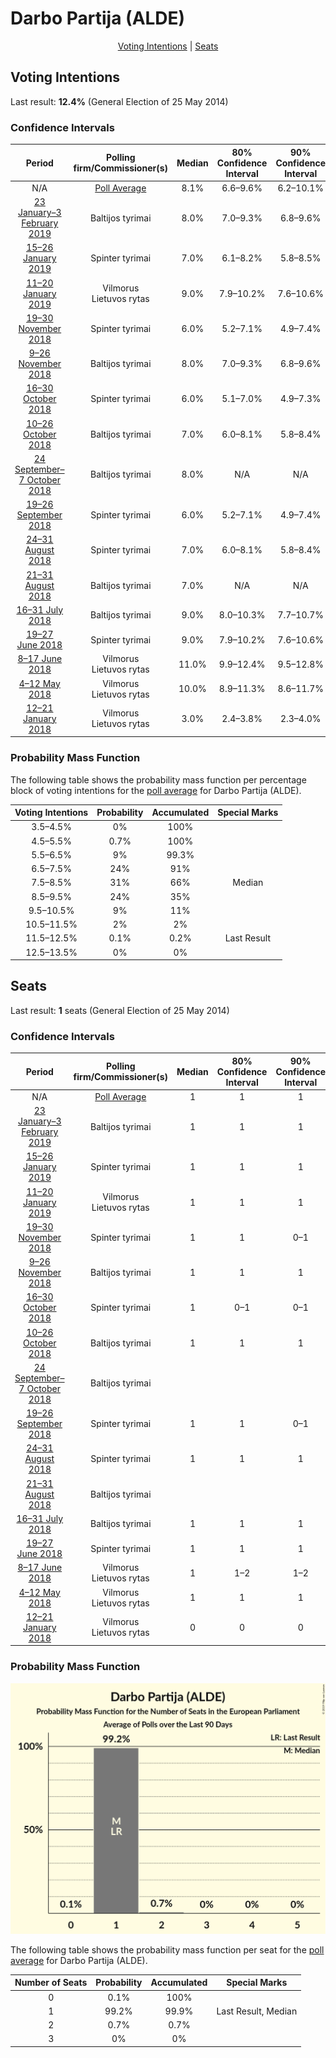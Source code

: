 # Darbo Partija (ALDE)

<p align="center"><a href="#voting-intentions">Voting Intentions</a> | <a href="#seats">Seats</a></p>

## Voting Intentions

Last result: **12.4%** (General Election of 25 May 2014)

### Confidence Intervals

| Period     | Polling firm/Commissioner(s) | Median | 80% Confidence Interval | 90% Confidence Interval | 95% Confidence Interval | 99% Confidence Interval |
|:----------:|:----------------:|:-----------:|:-----------------------:|:-----------------------:|:-----------------------:|:-----------------------:|
| N/A | [Poll Average](average.html) | 8.1% | 6.6–9.6% | 6.2–10.1% | 6.0–10.4% | 5.5–11.1% |
| [23 January–3 February 2019](2019-02-03-Baltijostyrimai.html) | Baltijos tyrimai | 8.0% | 7.0–9.3% | 6.8–9.6% | 6.5–9.9% | 6.1–10.5% |
| [15–26 January 2019](2019-01-26-Spintertyrimai.html) | Spinter tyrimai | 7.0% | 6.1–8.2% | 5.8–8.5% | 5.6–8.8% | 5.2–9.3% |
| [11–20 January 2019](2019-01-20-Vilmorus.html) | Vilmorus <br> Lietuvos rytas | 9.0% | 7.9–10.2% | 7.6–10.6% | 7.4–10.9% | 6.9–11.5% |
| [19–30 November 2018](2018-11-30-Spintertyrimai.html) | Spinter tyrimai | 6.0% | 5.2–7.1% | 4.9–7.4% | 4.7–7.7% | 4.3–8.2% |
| [9–26 November 2018](2018-11-26-Baltijostyrimai.html) | Baltijos tyrimai | 8.0% | 7.0–9.3% | 6.8–9.6% | 6.5–9.9% | 6.1–10.5% |
| [16–30 October 2018](2018-10-30-Spintertyrimai.html) | Spinter tyrimai | 6.0% | 5.1–7.0% | 4.9–7.3% | 4.7–7.6% | 4.3–8.2% |
| [10–26 October 2018](2018-10-26-Baltijostyrimai.html) | Baltijos tyrimai | 7.0% | 6.0–8.1% | 5.8–8.4% | 5.5–8.7% | 5.1–9.3% |
| [24 September–7 October 2018](2018-10-07-Baltijostyrimai.html) | Baltijos tyrimai | 8.0% | N/A | N/A | N/A | N/A |
| [19–26 September 2018](2018-09-26-Spintertyrimai.html) | Spinter tyrimai | 6.0% | 5.2–7.1% | 4.9–7.4% | 4.7–7.7% | 4.3–8.2% |
| [24–31 August 2018](2018-08-31-Spintertyrimai.html) | Spinter tyrimai | 7.0% | 6.0–8.1% | 5.8–8.4% | 5.5–8.7% | 5.1–9.3% |
| [21–31 August 2018](2018-08-31-Baltijostyrimai.html) | Baltijos tyrimai | 7.0% | N/A | N/A | N/A | N/A |
| [16–31 July 2018](2018-07-31-Baltijostyrimai.html) | Baltijos tyrimai | 9.0% | 8.0–10.3% | 7.7–10.7% | 7.4–11.0% | 6.9–11.6% |
| [19–27 June 2018](2018-06-27-Spintertyrimai.html) | Spinter tyrimai | 9.0% | 7.9–10.2% | 7.6–10.6% | 7.3–10.9% | 6.9–11.5% |
| [8–17 June 2018](2018-06-17-Vilmorus.html) | Vilmorus <br> Lietuvos rytas | 11.0% | 9.9–12.4% | 9.5–12.8% | 9.3–13.1% | 8.7–13.8% |
| [4–12 May 2018](2018-05-12-Vilmorus.html) | Vilmorus <br> Lietuvos rytas | 10.0% | 8.9–11.3% | 8.6–11.7% | 8.3–12.0% | 7.8–12.6% |
| [12–21 January 2018](2018-01-21-Vilmorus.html) | Vilmorus <br> Lietuvos rytas | 3.0% | 2.4–3.8% | 2.3–4.0% | 2.1–4.2% | 1.9–4.6% |

### Probability Mass Function

The following table shows the probability mass function per percentage block of voting intentions for the [poll average](average.html) for Darbo Partija (ALDE).

| Voting Intentions | Probability | Accumulated | Special Marks |
|:-----------------:|:-----------:|:-----------:|:-------------:|
| 3.5–4.5% | 0% | 100% |  |
| 4.5–5.5% | 0.7% | 100% |  |
| 5.5–6.5% | 9% | 99.3% |  |
| 6.5–7.5% | 24% | 91% |  |
| 7.5–8.5% | 31% | 66% | Median |
| 8.5–9.5% | 24% | 35% |  |
| 9.5–10.5% | 9% | 11% |  |
| 10.5–11.5% | 2% | 2% |  |
| 11.5–12.5% | 0.1% | 0.2% | Last Result |
| 12.5–13.5% | 0% | 0% |  |


## Seats

Last result: **1** seats (General Election of 25 May 2014)

### Confidence Intervals

| Period     | Polling firm/Commissioner(s) | Median | 80% Confidence Interval | 90% Confidence Interval | 95% Confidence Interval | 99% Confidence Interval |
|:----------:|:----------------:|:------:|:-----------------------:|:-----------------------:|:-----------------------:|:-----------------------:|
| N/A | [Poll Average](average.html) | 1 | 1 | 1 | 1 | 1–2 |
| [23 January–3 February 2019](2019-02-03-Baltijostyrimai.html) | Baltijos tyrimai | 1 | 1 | 1 | 1 | 1 |
| [15–26 January 2019](2019-01-26-Spintertyrimai.html) | Spinter tyrimai | 1 | 1 | 1 | 1 | 1 |
| [11–20 January 2019](2019-01-20-Vilmorus.html) | Vilmorus <br> Lietuvos rytas | 1 | 1 | 1 | 1 | 1–2 |
| [19–30 November 2018](2018-11-30-Spintertyrimai.html) | Spinter tyrimai | 1 | 1 | 0–1 | 0–1 | 0–1 |
| [9–26 November 2018](2018-11-26-Baltijostyrimai.html) | Baltijos tyrimai | 1 | 1 | 1 | 1 | 1 |
| [16–30 October 2018](2018-10-30-Spintertyrimai.html) | Spinter tyrimai | 1 | 0–1 | 0–1 | 0–1 | 0–1 |
| [10–26 October 2018](2018-10-26-Baltijostyrimai.html) | Baltijos tyrimai | 1 | 1 | 1 | 1 | 0–1 |
| [24 September–7 October 2018](2018-10-07-Baltijostyrimai.html) | Baltijos tyrimai |  |  |  |  |  |
| [19–26 September 2018](2018-09-26-Spintertyrimai.html) | Spinter tyrimai | 1 | 1 | 0–1 | 0–1 | 0–1 |
| [24–31 August 2018](2018-08-31-Spintertyrimai.html) | Spinter tyrimai | 1 | 1 | 1 | 1 | 0–1 |
| [21–31 August 2018](2018-08-31-Baltijostyrimai.html) | Baltijos tyrimai |  |  |  |  |  |
| [16–31 July 2018](2018-07-31-Baltijostyrimai.html) | Baltijos tyrimai | 1 | 1 | 1 | 1 | 1 |
| [19–27 June 2018](2018-06-27-Spintertyrimai.html) | Spinter tyrimai | 1 | 1 | 1 | 1 | 1 |
| [8–17 June 2018](2018-06-17-Vilmorus.html) | Vilmorus <br> Lietuvos rytas | 1 | 1–2 | 1–2 | 1–2 | 1–2 |
| [4–12 May 2018](2018-05-12-Vilmorus.html) | Vilmorus <br> Lietuvos rytas | 1 | 1 | 1 | 1 | 1 |
| [12–21 January 2018](2018-01-21-Vilmorus.html) | Vilmorus <br> Lietuvos rytas | 0 | 0 | 0 | 0 | 0 |

### Probability Mass Function

![Graph with seats probability mass function not yet produced](average-seats-pmf-darbopartijaalde.png "Seats Probability Mass Function")

The following table shows the probability mass function per seat for the [poll average](average.html) for Darbo Partija (ALDE).

| Number of Seats | Probability | Accumulated | Special Marks |
|:---------------:|:-----------:|:-----------:|:-------------:|
| 0 | 0.1% | 100% |  |
| 1 | 99.2% | 99.9% | Last Result, Median |
| 2 | 0.7% | 0.7% |  |
| 3 | 0% | 0% |  |


